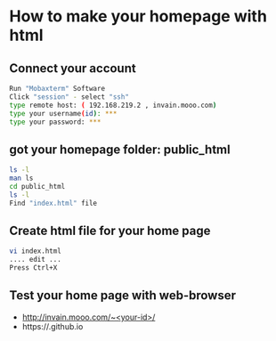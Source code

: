 
# How to make your homepage with html

## Connect your account
```bash
Run "Mobaxterm" Software
Click "session" - select "ssh"
type remote host: ( 192.168.219.2 , invain.mooo.com)
type your username(id): ***
type your password: ***
```

## got your homepage folder: public_html
```bash
ls -l
man ls
cd public_html
ls -l
Find "index.html" file
```

## Create html file for your home page
```bash
vi index.html
.... edit ...
Press Ctrl+X
```

## Test your home page with web-browser
* http://invain.mooo.com/~<your-id>/ 
* https://<your-id>.github.io

 
